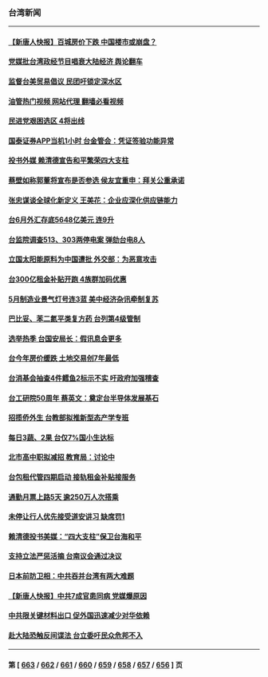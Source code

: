 ### 台湾新闻
---
#### [【新唐人快报】百城房价下跌 中国楼市或崩盘？](../../pages/ncid1349361/n14029099.md?07061245) 
#### [党媒批台湾政经节目唱衰大陆经济 舆论翻车](../../pages/ncid1349361/n14029066.md?07061245) 
#### [监督台美贸易倡议 民团吁锁定深水区](../../pages/ncid1349361/n14028946.md?07061245) 
#### [油管热门视频 网站代理 翻墙必看视频](http://138.2.39.72:81/youtube.html?epic-marker?07061245)
#### [民进党艰困选区 4将出线](../../pages/ncid1349361/n14028822.md?07061245) 
#### [国泰证券APP当机1小时 台金管会：凭证签验功能异常](../../pages/ncid1349361/n14028876.md?07061245) 
#### [投书外媒 赖清德宣告和平繁荣四大支柱](../../pages/ncid1349361/n14028818.md?07061245) 
#### [蔡壁如称郭董将宣布是否参选 侯友宜重申：拜关公重承诺](../../pages/ncid1349361/n14028820.md?07061245) 
#### [张忠谋谈全球化新定义 王美花：企业应深化供应链能力](../../pages/ncid1349361/n14028854.md?07061245) 
#### [台6月外汇存底5648亿美元 连9升](../../pages/ncid1349361/n14028852.md?07061245) 
#### [台监院调查513、303两停电案 弹劾台电8人](../../pages/ncid1349361/n14028859.md?07061245) 
#### [立国太阳能原料为中国遭批 外交部：为恶意攻击](../../pages/ncid1349361/n14028863.md?07061245) 
#### [台300亿租金补贴开跑 4族群加码优惠](../../pages/ncid1349361/n14028857.md?07061245) 
#### [5月制造业景气灯号连3蓝 美中经济杂讯牵制复苏](../../pages/ncid1349361/n14028853.md?07061245) 
#### [巴比妥、苯二氮平类复方药 台列第4级管制](../../pages/ncid1349361/n14028825.md?07061245) 
#### [选举热季 台国安局长：假讯息会更多](../../pages/ncid1349361/n14028819.md?07061245) 
#### [台今年房价缓跌 土地交易创7年最低](../../pages/ncid1349361/n14028791.md?07061245) 
#### [台消基会抽查4件鳕鱼2标示不实  吁政府加强稽查](../../pages/ncid1349361/n14028796.md?07061245) 
#### [台工研院50周年 蔡英文：奠定台半导体发展基石](../../pages/ncid1349361/n14028772.md?07061245) 
#### [招揽侨外生 台教部拟推新型态产学专班](../../pages/ncid1349361/n14028771.md?07061245) 
#### [每日3蔬、2果  台仅7%国小生达标](../../pages/ncid1349361/n14028763.md?07061245) 
#### [北市高中职拟减招 教育局：讨论中](../../pages/ncid1349361/n14028765.md?07061245) 
#### [台包租代管四期启动 接轨租金补贴接服务](../../pages/ncid1349361/n14028750.md?07061245) 
#### [通勤月票上路5天 逾250万人次搭乘](../../pages/ncid1349361/n14028712.md?07061245) 
#### [未停让行人优先接受道安讲习 缺席罚1](../../pages/ncid1349361/n14028714.md?07061245) 
#### [赖清德投书美媒：“四大支柱”保卫台海和平](../../pages/ncid1349361/n14028692.md?07061245) 
#### [支持立法严惩活摘 台南议会通过决议](../../pages/ncid1349361/n14028051.md?07061245) 
#### [日本前防卫相：中共吞并台湾有两大难题](../../pages/ncid1349361/n14027971.md?07061245) 
#### [【新唐人快报】中共7成官患同病 党媒爆原因](../../pages/ncid1349361/n14028281.md?07061245) 
#### [中共限关键材料出口 促外国迅速减少对华依赖](../../pages/ncid1349361/n14028313.md?07061245) 
#### [赴大陆恐触反间谍法 台立委吁民众危邦不入](../../pages/ncid1349361/n14028056.md?07061245) 

---
#### 第 [ [663](./663.md?07061245) / [662](./662.md?07061245) / [661](./661.md?07061245) / [660](./660.md?07061245) / [659](./659.md?07061245) / [658](./658.md?07061245) / [657](./657.md?07061245) / [656](./656.md?07061245) ] 页
